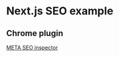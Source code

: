 # Next.js SEO example

## Chrome plugin

[META SEO inspector](https://chromewebstore.google.com/detail/meta-seo-inspector/ibkclpciafdglkjkcibmohobjkcfkaef)

